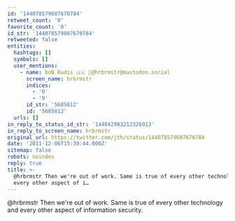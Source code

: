 ```yaml
---
id: '144078579607670784'
retweet_count: '0'
favorite_count: '0'
id_str: '144078579607670784'
retweeted: false
entities:
  hashtags: []
  symbols: []
  user_mentions:
    - name: boB Rudis 🇺🇦 🐘@hrbrmstr@mastodon.social
      screen_name: hrbrmstr
      indices:
        - '0'
        - '9'
      id_str: '5685812'
      id: '5685812'
  urls: []
in_reply_to_status_id_str: '144042983212326913'
in_reply_to_screen_name: hrbrmstr
original_url: https://twitter.com/jth/status/144078579607670784
date: '2011-12-06T15:39:44.000Z'
sitemap: false
robots: noindex
reply: true
title: >-
  @hrbrmstr Then we're out of work. Same is true of every other technology and
  every other aspect of i…
---
```


@hrbrmstr Then we're out of work. Same is true of every other technology and every other aspect of information security.